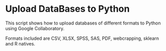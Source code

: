 # Upload DataBases to Python
This script shows how to upload databases of different formats to Python using Google Collaboratory.

Formats included are CSV, XLSX, SPSS, SAS, PDF, webcrapping, sklearn and R natives.

